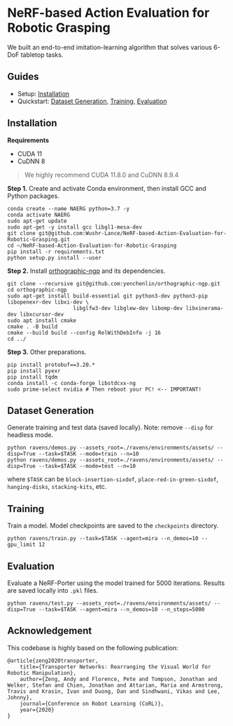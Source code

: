# NeRF-based Action Evaluation for Robotic Grasping

We built an end-to-end imitation-learning algorithm that solves various 6-DoF tabletop tasks. 

## Guides

- Setup: [Installation](#installation)
- Quickstart: [Dataset Generation](#dataset-generation), [Training](#training), [Evaluation](#evaluation)

## Installation

**Requirements**

- CUDA 11
- CuDNN 8

> We highly recommend CUDA 11.8.0 and CuDNN 8.9.4

**Step 1.** Create and activate Conda environment, then install GCC and Python packages.

```shell
conda create --name NAERG python=3.7 -y
conda activate NAERG
sudo apt-get update
sudo apt-get -y install gcc libgl1-mesa-dev
git clone git@github.com:Wushr-Lance/NeRF-based-Action-Evaluation-for-Robotic-Grasping.git
cd ~/NeRF-based-Action-Evaluation-for-Robotic-Grasping
pip install -r requirements.txt
python setup.py install --user
```

**Step 2.** Install [orthographic-ngp](https://github.com/yenchenlin/orthographic-ngp/) and its dependencies.
```shell
git clone --recursive git@github.com:yenchenlin/orthographic-ngp.git
cd orthographic-ngp
sudo apt-get install build-essential git python3-dev python3-pip libopenexr-dev libxi-dev \
                     libglfw3-dev libglew-dev libomp-dev libxinerama-dev libxcursor-dev
sudo apt install cmake
cmake . -B build
cmake --build build --config RelWithDebInfo -j 16
cd ../
```

**Step 3.** Other preparations.
```shell
pip install protobuf==3.20.*
pip install pyexr
pip install tqdm
conda install -c conda-forge libstdcxx-ng
sudo prime-select nvidia # Then reboot your PC! <-- IMPORTANT!
```

## Dataset Generation
Generate training and test data (saved locally). Note: remove `--disp` for headless mode.

```shell
python ravens/demos.py --assets_root=./ravens/environments/assets/ --disp=True --task=$TASK --mode=train --n=10
python ravens/demos.py --assets_root=./ravens/environments/assets/ --disp=True --task=$TASK --mode=test --n=10
```

where `$TASK` can be `block-insertion-sixdof`, `place-red-in-green-sixdof`, `hanging-disks`, `stacking-kits`, etc.

## Training

Train a model. Model checkpoints are saved to the `checkpoints` directory.

```shell
python ravens/train.py --task=$TASK --agent=mira --n_demos=10 --gpu_limit 12
```

## Evaluation

Evaluate a NeRF-Porter using the model trained for 5000 iterations. Results are saved locally into `.pkl` files.


```shell
python ravens/test.py --assets_root=./ravens/environments/assets/ --disp=True --task=$TASK --agent=mira --n_demos=10 --n_steps=5000
```

## Acknowledgement

This codebase is highly based on the following publication:

```
@article{zeng2020transporter,
    title={Transporter Networks: Rearranging the Visual World for Robotic Manipulation},
    author={Zeng, Andy and Florence, Pete and Tompson, Jonathan and Welker, Stefan and Chien, Jonathan and Attarian, Maria and Armstrong, Travis and Krasin, Ivan and Duong, Dan and Sindhwani, Vikas and Lee, Johnny},
    journal={Conference on Robot Learning (CoRL)},
    year={2020}
}
```
